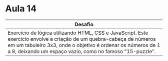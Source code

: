 # Aula 14

|Desafio|
|-|
|Exercício de lógica utilizando HTML, CSS e JavaScript. Este exercício envolve a criação de um quebra-cabeça de números em um tabuleiro 3x3, onde o objetivo é ordenar os números de 1 a 8, deixando um espaço vazio, como no famoso "15-puzzle".||-|
